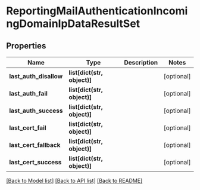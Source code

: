 # ReportingMailAuthenticationIncomingDomainIpDataResultSet

## Properties
Name | Type | Description | Notes
------------ | ------------- | ------------- | -------------
**last_auth_disallow** | **list[dict(str, object)]** |  | [optional] 
**last_auth_fail** | **list[dict(str, object)]** |  | [optional] 
**last_auth_success** | **list[dict(str, object)]** |  | [optional] 
**last_cert_fail** | **list[dict(str, object)]** |  | [optional] 
**last_cert_fallback** | **list[dict(str, object)]** |  | [optional] 
**last_cert_success** | **list[dict(str, object)]** |  | [optional] 

[[Back to Model list]](../README.md#documentation-for-models) [[Back to API list]](../README.md#documentation-for-api-endpoints) [[Back to README]](../README.md)

